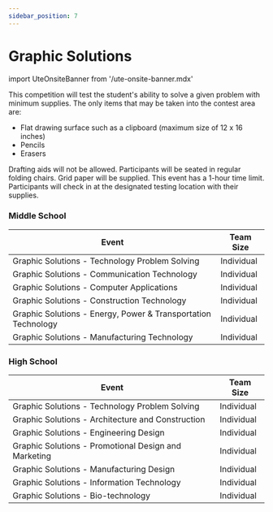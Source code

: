 ```yaml
---
sidebar_position: 7
---
```


# Graphic Solutions

import UteOnsiteBanner from '/ute-onsite-banner.mdx'

<UteOnsiteBanner />

This competition will test the student's ability to solve a given problem with minimum supplies. The only items that may be taken into the contest area are:

- Flat drawing surface such as a clipboard (maximum size of 12 x 16 inches)
- Pencils
- Erasers

Drafting aids will not be allowed. Participants will be seated in regular folding chairs. Grid paper will be supplied. This event has a 1-hour time limit. Participants will check in at the designated testing location with their supplies.

### Middle School

| Event                                     | Team Size  |
| ----------------------------------------- | ---------- |
| Graphic Solutions - Technology Problem Solving | Individual |
| Graphic Solutions - Communication Technology   | Individual |
| Graphic Solutions - Computer Applications      | Individual |
| Graphic Solutions - Construction Technology    | Individual |
| Graphic Solutions - Energy, Power & Transportation Technology | Individual |
| Graphic Solutions - Manufacturing Technology  | Individual |

### High School

| Event                            | Team Size  |
| -------------------------------- | ---------- |
| Graphic Solutions - Technology Problem Solving       | Individual |
| Graphic Solutions - Architecture and Construction    | Individual |
| Graphic Solutions - Engineering Design               | Individual |
| Graphic Solutions - Promotional Design and Marketing | Individual |
| Graphic Solutions - Manufacturing Design             | Individual |
| Graphic Solutions - Information Technology           | Individual |
| Graphic Solutions - Bio-technology                   | Individual |
